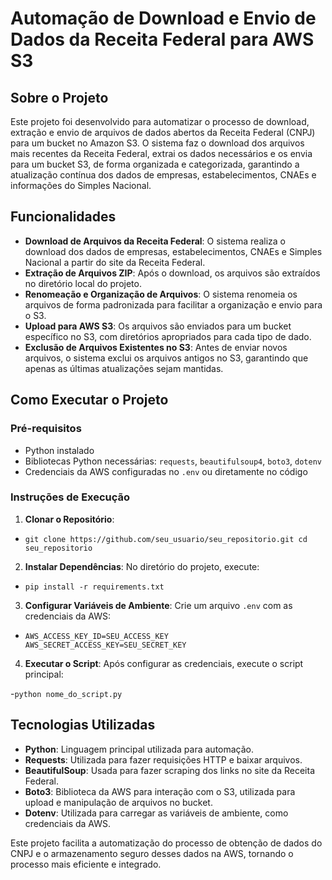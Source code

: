 # Automação de Download e Envio de Dados da Receita Federal para AWS S3

## Sobre o Projeto

Este projeto foi desenvolvido para automatizar o processo de download, extração e envio de arquivos de dados abertos da Receita Federal (CNPJ) para um bucket no Amazon S3. O sistema faz o download dos arquivos mais recentes da Receita Federal, extrai os dados necessários e os envia para um bucket S3, de forma organizada e categorizada, garantindo a atualização contínua dos dados de empresas, estabelecimentos, CNAEs e informações do Simples Nacional.

## Funcionalidades

- **Download de Arquivos da Receita Federal**: O sistema realiza o download dos dados de empresas, estabelecimentos, CNAEs e Simples Nacional a partir do site da Receita Federal.
- **Extração de Arquivos ZIP**: Após o download, os arquivos são extraídos no diretório local do projeto.
- **Renomeação e Organização de Arquivos**: O sistema renomeia os arquivos de forma padronizada para facilitar a organização e envio para o S3.
- **Upload para AWS S3**: Os arquivos são enviados para um bucket específico no S3, com diretórios apropriados para cada tipo de dado.
- **Exclusão de Arquivos Existentes no S3**: Antes de enviar novos arquivos, o sistema exclui os arquivos antigos no S3, garantindo que apenas as últimas atualizações sejam mantidas.

## Como Executar o Projeto

### Pré-requisitos

- Python instalado
- Bibliotecas Python necessárias: `requests`, `beautifulsoup4`, `boto3`, `dotenv`
- Credenciais da AWS configuradas no `.env` ou diretamente no código

### Instruções de Execução

1. **Clonar o Repositório**:

  - ``git clone https://github.com/seu_usuario/seu_repositorio.git cd seu_repositorio``
  
2. **Instalar Dependências**:
No diretório do projeto, execute:

- ``pip install -r requirements.txt``

3. **Configurar Variáveis de Ambiente**:
Crie um arquivo `.env` com as credenciais da AWS:

- ``AWS_ACCESS_KEY_ID=SEU_ACCESS_KEY AWS_SECRET_ACCESS_KEY=SEU_SECRET_KEY``

4. **Executar o Script**:
Após configurar as credenciais, execute o script principal:

-``python nome_do_script.py``


## Tecnologias Utilizadas

- **Python**: Linguagem principal utilizada para automação.
- **Requests**: Utilizada para fazer requisições HTTP e baixar arquivos.
- **BeautifulSoup**: Usada para fazer scraping dos links no site da Receita Federal.
- **Boto3**: Biblioteca da AWS para interação com o S3, utilizada para upload e manipulação de arquivos no bucket.
- **Dotenv**: Utilizada para carregar as variáveis de ambiente, como credenciais da AWS.

Este projeto facilita a automatização do processo de obtenção de dados do CNPJ e o armazenamento seguro desses dados na AWS, tornando o processo mais eficiente e integrado.
